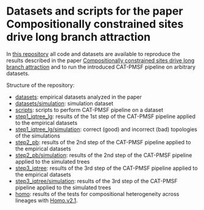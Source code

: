 # Datasets and scripts for the paper Compositionally constrained sites drive long branch attraction

In [this repository](https://github.com/drenal/cat-pmsf-paper) all code and datasets are available to reproduce the results described in the paper [Compositionally constrained sites drive long branch attraction](https://www.biorxiv.org/content/10.1101/2022.03.03.482715v1) and to run the introduced CAT-PMSF pipeline on arbitrary datasets.

Structure of the repository:
- [datasets](datasets/): empirical datasets analyzed in the paper
- [datasets/simulation](datasets/simulation/): simulation dataset
- [scripts](scripts/): scripts to perform CAT-PMSF pipeline on a dataset
- [step1_iqtree_lg](step1_iqtree_lg/): results of the 1st step of the CAT-PMSF pipeline applied to the empirical datasets
- [step1_iqtree_lg/simulation](step1_iqtree_lg/simulation/): correct (good) and incorrect (bad) topologies of the simulations
- [step2_pb](step2_pb/): results of the 2nd step of the CAT-PMSF pipeline applied to the empirical datasets
- [step2_pb/simulation](step2_pb/simulation/): results of the 2nd step of the CAT-PMSF pipeline applied to the simulated trees
- [step3_iqtree](step3_iqtree/): results of the 3rd step of the CAT-PMSF pipeline applied to the empirical datasets
- [step3_iqtree/simulation](step3_iqtree/simulation/): results of the 3rd step of the CAT-PMSF pipeline applied to the simulated trees
- [homo](homo): results of the tests for compositional heterogeneity across lineages with [Homo.v2.1](https://github.com/lsjermiin/Homo.v2.1).
